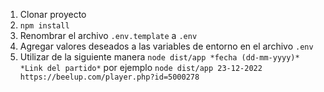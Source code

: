 1. Clonar proyecto
2. ```npm install```
3. Renombrar el archivo ```.env.template``` a ```.env```
4. Agregar valores deseados a las variables de entorno en el archivo ```.env```
5. Utilizar de la siguiente manera ```node dist/app *fecha (dd-mm-yyyy)* *Link del partido*``` por ejemplo ```node dist/app 23-12-2022 https://beelup.com/player.php?id=5000278```
